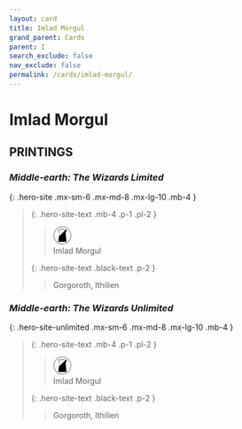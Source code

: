 ```yaml
---
layout: card
title: Imlad Morgul
grand_parent: Cards
parent: I
search_exclude: false
nav_exclude: false
permalink: /cards/imlad-morgul/
---
```


# Imlad Morgul


## PRINTINGS


### _Middle-earth: The Wizards Limited_

{: .hero-site .mx-sm-6 .mx-md-8 .mx-lg-10 .mb-4 }
> {: .hero-site-text .mb-4 .p-1 .pl-2 }
> > <div class="card-mp"><img src="/assets/images/shadow-land.svg"></div>
> > <div class="character-card-name">Imlad Morgul</div>
>
> {: .hero-site-text .black-text .p-2 }
> > Gorgoroth, Ithilien 
> 

### _Middle-earth: The Wizards Unlimited_

{: .hero-site-unlimited .mx-sm-6 .mx-md-8 .mx-lg-10 .mb-4 }
> {: .hero-site-text .mb-4 .p-1 .pl-2 }
> > <div class="card-mp"><img src="/assets/images/shadow-land.svg"></div>
> > <div class="character-card-name">Imlad Morgul</div>
>
> {: .hero-site-text .black-text .p-2 }
> > Gorgoroth, Ithilien 
> 
